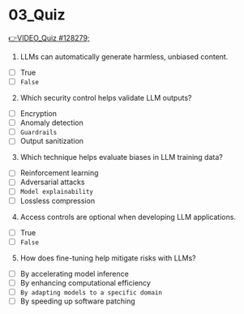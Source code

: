 # 03_Quiz

[👉VIDEO_Quiz #128279;](https://codered.eccouncil.org/courseVideo/generative-ai-for-cybersecurity-course?lessonId=1e576062-2e3a-4ccd-87d9-eec761e0dfd6&finalAssessment=false)

1. LLMs can automatically generate harmless, unbiased content.

- [ ] True
- [ ] `False`

2. Which security control helps validate LLM outputs?

- [ ] Encryption
- [ ] Anomaly detection
- [ ] `Guardrails`
- [ ] Output sanitization

3. Which technique helps evaluate biases in LLM training data?

- [ ] Reinforcement learning
- [ ] Adversarial attacks
- [ ] `Model explainability`
- [ ] Lossless compression

4. Access controls are optional when developing LLM applications.

- [ ] True
- [ ] `False`

5. How does fine-tuning help mitigate risks with LLMs?

- [ ] By accelerating model inference
- [ ] By enhancing computational efficiency
- [ ] `By adapting models to a specific domain`
- [ ] By speeding up software patching
